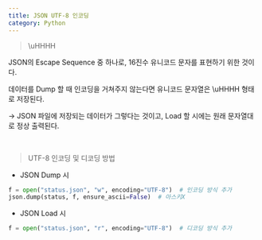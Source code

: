 ```yaml
---
title: JSON UTF-8 인코딩
category: Python
---
```


> \uHHHH

JSON의 Escape Sequence 중 하나로, 16진수 유니코드 문자를 표현하기 위한 것이다.

데이터를 Dump 할 때 인코딩을 거쳐주지 않는다면 유니코드 문자열은 \uHHHH 형태로 저장된다.

→ JSON 파일에 저장되는 데이터가 그렇다는 것이고, Load 할 시에는 원래 문자열대로 정상 출력된다.

<br>

> UTF-8 인코딩 및 디코딩 방법

- JSON Dump 시

```python
f = open("status.json", "w", encoding="UTF-8")  # 인코딩 방식 추가
json.dump(status, f, ensure_ascii=False)  # 아스키X
```

- JSON Load 시

```python
f = open("status.json", "r", encoding="UTF-8")  # 디코딩 방식 추가
```